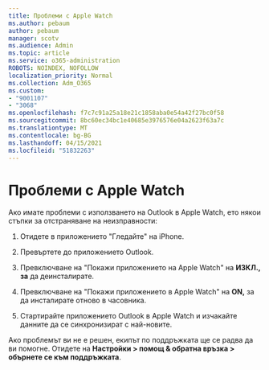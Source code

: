 ```yaml
---
title: Проблеми с Apple Watch
ms.author: pebaum
author: pebaum
manager: scotv
ms.audience: Admin
ms.topic: article
ms.service: o365-administration
ROBOTS: NOINDEX, NOFOLLOW
localization_priority: Normal
ms.collection: Adm_O365
ms.custom:
- "9001107"
- "3068"
ms.openlocfilehash: f7c7c91a25a18e21c1858aba0e54a42f27bc0f58
ms.sourcegitcommit: 8bc60ec34bc1e40685e3976576e04a2623f63a7c
ms.translationtype: MT
ms.contentlocale: bg-BG
ms.lasthandoff: 04/15/2021
ms.locfileid: "51832263"
---
```

# <a name="trouble-with-the-apple-watch"></a>Проблеми с Apple Watch

Ако имате проблеми с използването на Outlook в Apple Watch, ето някои стъпки за отстраняване на неизправности: 

1. Отидете в приложението "Гледайте" на iPhone.

2. Превъртете до приложението Outlook.

3. Превключване на "Покажи приложението на Apple Watch" на **ИЗКЛ., за** да деинсталирате.

4. Превключване на "Покажи приложението в Apple Watch" на **ON,** за да инсталирате отново в часовника.

5. Стартирайте приложението Outlook в Apple Watch и изчакайте данните да се синхронизират с най-новите. 

Ако проблемът ви не е решен, екипът по поддръжката ще се радва да ви помогне. Отидете на **Настройки > помощ & обратна връзка > обърнете се към поддръжката**. 